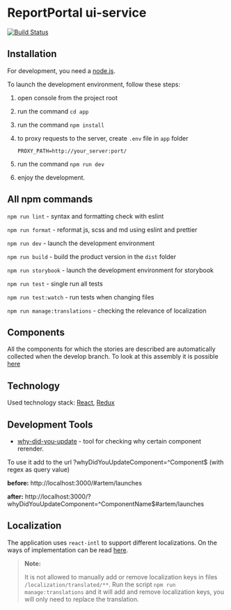 # ReportPortal ui-service

[![Build Status](https://semaphoreci.com/api/v1/lexecon/rp_service-ui/branches/develop/shields_badge.svg)](https://semaphoreci.com/lexecon/rp_service-ui)

## Installation

For development, you need a [node.js](https://nodejs.org).

To launch the development environment, follow these steps:

1.  open console from the project root
2.  run the command `cd app`
3.  run the command `npm install`
4.  to proxy requests to the server, create `.env` file in `app` folder

    ```
    PROXY_PATH=http://your_server:port/
    ```

5.  run the command `npm run dev`
6.  enjoy the development.

## All npm commands

`npm run lint` - syntax and formatting check with eslint

`npm run format` - reformat js, scss and md using eslint and prettier

`npm run dev` - launch the development environment

`npm run build` - build the product version in the `dist` folder

`npm run storybook` - launch the development environment for storybook

`npm run test` - single run all tests

`npm run test:watch` - run tests when changing files

`npm run manage:translations` - checking the relevance of localization

## Components

All the components for which the stories are described are automatically collected when the develop branch. To look at this assembly it is possible [here](http://reportportal.io/service-ui/index.html)

## Technology

Used technology stack: [React](https://reactjs.org/), [Redux](https://redux.js.org/)

## Development Tools

- [why-did-you-update](https://github.com/maicki/why-did-you-update) - tool for checking why certain component rerender.

To use it add to the url ?whyDidYouUpdateComponent=^Component\$ (with regex as query value)

**before:** http://localhost:3000/#artem/launches

**after:** http://localhost:3000/?whyDidYouUpdateComponent=^ComponentName$#artem/launches

## Localization

The application uses `react-intl` to support different localizations. On the ways of implementation can be read [here](https://github.com/yahoo/react-intl/wiki).

> **Note:**
>
> It is not allowed to manually add or remove localization keys in files `/localization/translated/**`. Run the script `npm run manage:translations` and it will add and remove localization keys, you will only need to replace the translation.
